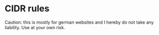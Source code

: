 # CIDR rules
Caution: this is mostly for german websites and I hereby do not take any liability. Use at your own risk.
